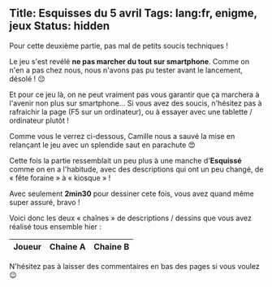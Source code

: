 Title: Esquisses du 5 avril
Tags: lang:fr, enigme, jeux
Status: hidden
---

<link rel="stylesheet" type="text/css" href="images/enigmes/enigmes-en-confinement.css">

Pour cette deuxième partie, pas mal de petits soucis techniques !

Le jeu s'est revélé **ne pas marcher du tout sur smartphone**.
Comme on n'en a pas chez nous, nous n'avons pas pu tester avant le lancement, désolé ! 😔

Et pour ce jeu là, on ne peut vraiment pas vous garantir que ça marchera à l'avenir non plus sur smartphone...
Si vous avez des soucis, n'hésitez pas à rafraichir la page (F5 sur un ordinateur),
ou à essayer avec une tablette / ordinateur plutôt !

Comme vous le verrez ci-dessous, Camille nous a sauvé la mise en relançant le jeu avec un splendide saut en parachute 😍

Cette fois la partie ressemblait un peu plus à une manche d'**Esquissé** comme on en a l'habitude,
avec des descriptions qui ont un peu changé, de « fête foraine » à « kiosque » !

Avec seulement **2min30** pour dessiner cete fois, vous avez quand même super assuré, bravo !

Voici donc les deux « chaînes » de descriptions / dessins que vous avez réalisé tous ensemble hier :

<table>
  <thead><tr> <th>Joueur</th> <th>Chaine A</th> <th>Chaine B</th> </tr></thead>
  <tbody id="esquisses" data-challenge-id="challenge-2020-04-05"></tbody>
</table>

N'hésitez pas à laisser des commentaires en bas des pages si vous voulez 😉

<script src="https://www.gstatic.com/firebasejs/7.12.0/firebase-app.js"></script>
<script src="https://www.gstatic.com/firebasejs/7.12.0/firebase-firestore.js"></script>
<script src="images/enigmes/enigmes-en-confinement.js"></script>
